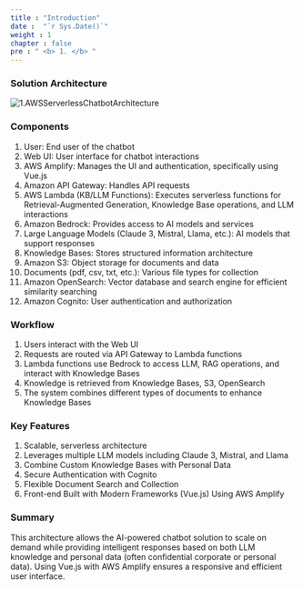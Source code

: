 ```yaml
---
title : "Introduction"
date :  "`r Sys.Date()`" 
weight : 1 
chapter : false
pre : " <b> 1. </b> "
---
```

### Solution Architecture
![1.AWSServerlessChatbotArchitecture](/images/1.Introduction/1.AWSServerlessChatbotArchitecture.png)

### Components
1. User: End user of the chatbot
2. Web UI: User interface for chatbot interactions
3. AWS Amplify: Manages the UI and authentication, specifically using Vue.js
4. Amazon API Gateway: Handles API requests
5. AWS Lambda (KB/LLM Functions): Executes serverless functions for Retrieval-Augmented Generation, Knowledge Base operations, and LLM interactions
6. Amazon Bedrock: Provides access to AI models and services
7. Large Language Models (Claude 3, Mistral, Llama, etc.): AI models that support responses
8. Knowledge Bases: Stores structured information architecture
9. Amazon S3: Object storage for documents and data
10. Documents (pdf, csv, txt, etc.): Various file types for collection
11. Amazon OpenSearch: Vector database and search engine for efficient similarity searching
12. Amazon Cognito: User authentication and authorization

### Workflow
1. Users interact with the Web UI
2. Requests are routed via API Gateway to Lambda functions
3. Lambda functions use Bedrock to access LLM, RAG operations, and interact with Knowledge Bases
4. Knowledge is retrieved from Knowledge Bases, S3, OpenSearch
5. The system combines different types of documents to enhance Knowledge Bases

### Key Features
1. Scalable, serverless architecture
2. Leverages multiple LLM models including Claude 3, Mistral, and Llama
3. Combine Custom Knowledge Bases with Personal Data
4. Secure Authentication with Cognito
5. Flexible Document Search and Collection
6. Front-end Built with Modern Frameworks (Vue.js) Using AWS Amplify

### Summary
This architecture allows the AI-powered chatbot solution to scale on demand while providing intelligent responses based on both LLM knowledge and personal data (often confidential corporate or personal data). Using Vue.js with AWS Amplify ensures a responsive and efficient user interface.